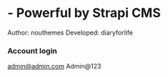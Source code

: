 #  - Powerful by Strapi CMS

Author: nouthemes
Developed: diaryforlife
 
 ### Account login 

 admin@admin.com
 Admin@123